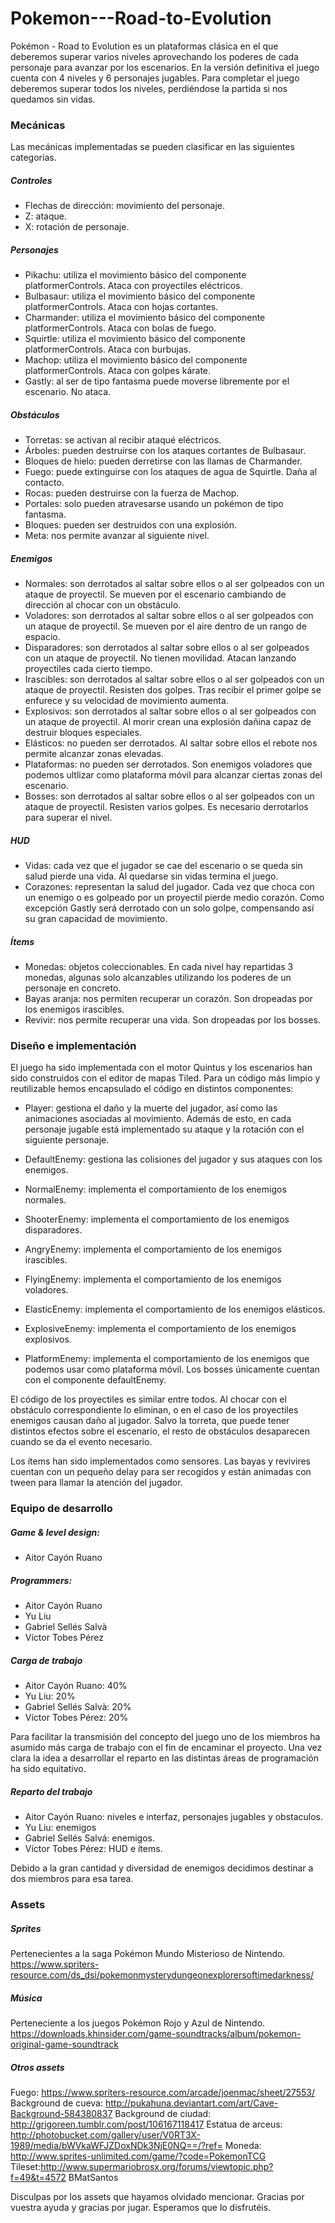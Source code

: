 # Pokemon---Road-to-Evolution

Pokémon - Road to Evolution es un plataformas clásica en el que deberemos superar varios niveles aprovechando los poderes de cada personaje para avanzar por los escenarios.
En la versión definitiva el juego cuenta con 4 niveles y 6 personajes jugables. Para completar el juego deberemos superar todos los niveles, perdiéndose la partida si nos quedamos sin vidas.

### Mecánicas
Las mecánicas implementadas se pueden clasificar en las siguientes categorías.

##### Controles
 - Flechas de dirección: movimiento del personaje.
 - Z: ataque.
 - X: rotación de personaje.

##### Personajes
- Pikachu: utiliza el movimiento básico del componente platformerControls. Ataca con proyectiles eléctricos.
- Bulbasaur: utiliza el movimiento básico del componente platformerControls. Ataca con hojas cortantes.
- Charmander: utiliza el movimiento básico del componente platformerControls. Ataca con bolas de fuego.
- Squirtle: utiliza el movimiento básico del componente platformerControls. Ataca con burbujas.
- Machop: utiliza el movimiento básico del componente platformerControls. Ataca con golpes kárate.
- Gastly: al ser de tipo fantasma puede moverse libremente por el escenario. No ataca.

##### Obstáculos
- Torretas: se activan al recibir ataqué eléctricos.
- Árboles: pueden destruirse con los ataques cortantes de Bulbasaur.
- Bloques de hielo: pueden derretirse con las llamas de Charmander.
- Fuego: puede extinguirse con los ataques de agua de Squirtle. Daña al contacto.
- Rocas: pueden destruirse con la fuerza de Machop.
- Portales: solo pueden atravesarse usando un pokémon de tipo fantasma.
- Bloques: pueden ser destruidos con una explosión.
- Meta: nos permite avanzar al siguiente nivel.

##### Enemigos
- Normales: son derrotados al saltar sobre ellos o al ser golpeados con un ataque de proyectil. Se mueven por el escenario cambiando de dirección al chocar con un obstáculo.
- Voladores: son derrotados al saltar sobre ellos o al ser golpeados con un ataque de proyectil. Se mueven por el aire dentro de un rango de espacio.
- Disparadores: son derrotados al saltar sobre ellos o al ser golpeados con un ataque de proyectil. No tienen movilidad. Atacan lanzando proyectiles cada cierto tiempo.
- Irascibles: son derrotados al saltar sobre ellos o al ser golpeados con un ataque de proyectil. Resisten dos golpes. Tras recibir el primer golpe se enfurece y su velocidad de movimiento aumenta.
- Explosivos: son derrotados al saltar sobre ellos o al ser golpeados con un ataque de proyectil. Al morir crean una explosión dañina capaz de destruir bloques especiales.
- Elásticos: no pueden ser derrotados. Al saltar sobre ellos el rebote nos permite alcanzar zonas elevadas.
- Plataformas: no pueden ser derrotados. Son enemigos voladores que podemos ultlizar como plataforma móvil para alcanzar ciertas zonas del escenario.
- Bosses: son derrotados al saltar sobre ellos o al ser golpeados con un ataque de proyectil. Resisten varios golpes. Es necesario derrotarlos para superar el nivel.

##### HUD
- Vidas: cada vez que el jugador se cae del escenario o se queda sin salud pierde una vida. Al quedarse sin vidas termina el juego.
- Corazones: representan la salud del jugador. Cada vez que choca con un enemigo o es golpeado por un proyectil pierde medio corazón. Como excepción Gastly será derrotado con un solo golpe, compensando así su gran capacidad de movimiento.

##### Ítems
- Monedas: objetos coleccionables. En cada nivel hay repartidas 3 monedas, algunas solo alcanzables utilizando los poderes de un personaje en concreto.
- Bayas aranja: nos permiten recuperar un corazón. Son dropeadas por los enemigos irascibles.
- Revivir: nos permite recuperar una vida. Son dropeadas por los bosses.


### Diseño e implementación

El juego ha sido implementada con el motor Quintus y los escenarios han sido construidos con el editor de mapas Tiled.
Para un código más limpio y reutilizable hemos encapsulado el código en distintos componentes:

- Player: gestiona el daño y la muerte del jugador, así como las animaciones asociadas al movimiento.
Además de esto, en cada personaje jugable está implementado su ataque y la rotación con el siguiente personaje.

- DefaultEnemy: gestiona las colisiones del jugador y sus ataques con los enemigos.
- NormalEnemy: implementa el comportamiento de los enemigos normales.
- ShooterEnemy: implementa el comportamiento de los enemigos disparadores.
- AngryEnemy: implementa el comportamiento de los enemigos irascibles.
- FlyingEnemy: implementa el comportamiento de los enemigos voladores.
- ElasticEnemy: implementa el comportamiento de los enemigos elásticos.
- ExplosiveEnemy: implementa el comportamiento de los enemigos explosivos.
- PlatformEnemy: implementa el comportamiento de los enemigos que podemos usar como plataforma móvil.
Los bosses únicamente cuentan con el componente defaultEnemy.

El código de los proyectiles es similar entre todos. Al chocar con el obstáculo correspondiente lo eliminan, o en el caso de los proyectiles enemigos causan daño al jugador.
Salvo la torreta, que puede tener distintos efectos sobre el escenario, el resto de obstáculos desaparecen cuando se da el evento necesario.

Los ítems han sido implementados como sensores. Las bayas y revivires cuentan con un pequeño delay para ser recogidos y están animadas con tween para llamar la atención del jugador.

### Equipo de desarrollo

##### Game & level design:
- Aitor Cayón Ruano
##### Programmers:
- Aitor Cayón Ruano
- Yu Liu
- Gabriel Sellés Salvà
- Víctor Tobes Pérez

##### Carga de trabajo
- Aitor Cayón Ruano: 40%
- Yu Liu: 20%
- Gabriel Sellés Salvà: 20%
- Víctor Tobes Pérez: 20%

Para facilitar la transmisión del concepto del juego uno de los miembros ha asumido más carga de trabajo con el fin de encaminar el proyecto. Una vez clara la idea a desarrollar el reparto en las distintas áreas de programación ha sido equitativo.

##### Reparto del trabajo
- Aitor Cayón Ruano: niveles e interfaz, personajes jugables y obstaculos.
- Yu Liu: enemigos
- Gabriel Sellés Salvá: enemigos.
- Víctor Tobes Pérez: HUD e ítems.

Debido a la gran cantidad y diversidad de enemigos decidimos destinar a dos miembros para esa tarea.

### Assets

##### Sprites
Pertenecientes a la saga Pokémon Mundo Misterioso de Nintendo.
https://www.spriters-resource.com/ds_dsi/pokemonmysterydungeonexplorersoftimedarkness/

##### Música
Perteneciente a los juegos Pokémon Rojo y Azul de Nintendo.
https://downloads.khinsider.com/game-soundtracks/album/pokemon-original-game-soundtrack

##### Otros assets
Fuego: https://www.spriters-resource.com/arcade/joenmac/sheet/27553/
Background de cueva: http://pukahuna.deviantart.com/art/Cave-Background-584380837
Background de ciudad: http://grigoreen.tumblr.com/post/106167118417
Estatua de arceus: http://photobucket.com/gallery/user/V0RT3X-1989/media/bWVkaWFJZDoxNDk3NjE0NQ==/?ref=
Moneda: http://www.sprites-unlimited.com/game/?code=PokemonTCG
Tileset:http://www.supermariobrosx.org/forums/viewtopic.php?f=49&t=4572 BMatSantos 

Disculpas por los assets que hayamos olvidado mencionar. Gracias por vuestra ayuda y gracias por jugar. Esperamos que lo disfrutéis.
